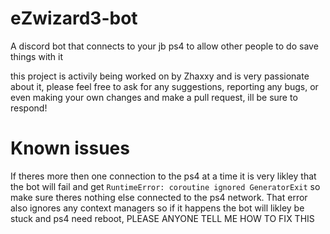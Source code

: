 # eZwizard3-bot
A discord bot that connects to your jb ps4 to allow other people to do save things with it 

this project is activily being worked on by Zhaxxy and is very passionate about it, please feel free to ask for any suggestions, reporting any bugs, or even making your own changes and make a pull request, ill be sure to respond!

# Known issues
If theres more then one connection to the ps4 at a time it is very likley that the bot will fail and get `RuntimeError: coroutine ignored GeneratorExit` so make sure theres nothing else connected to the ps4 network. That error also ignores any context managers so if it happens the bot will likley be stuck and ps4 need reboot, PLEASE ANYONE TELL ME HOW TO FIX THIS